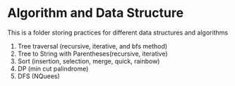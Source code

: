 # Algorithm and Data Structure
This is a folder storing practices for different data structures and algorithms

1. Tree traversal (recursive, iterative, and bfs method)
2. Tree to String with Parentheses(recursive, iterative)
3. Sort (insertion, selection, merge, quick, rainbow)
4. DP (min cut palindrome)
5. DFS (NQuees)
